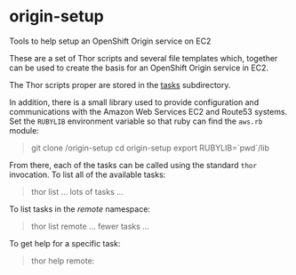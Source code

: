 # origin-setup

Tools to help setup an OpenShift Origin service on EC2

These are a set of Thor scripts and several file templates which,
together can be used to create the basis for an OpenShift Origin
service in EC2.

The Thor scripts proper are stored in the [tasks](tasks) subdirectory.

In addition, there is a small library used to provide configuration
and communications with the Amazon Web Services EC2 and Route53
systems.  Set the `RUBYLIB` environment variable so that ruby can find
the `aws.rb` module:

> git clone <giturl>/origin-setup
> cd origin-setup
> export RUBYLIB=\`pwd\`/lib

From there, each of the tasks can be called using the standard `thor`
invocation. To list all of the available tasks:

> thor list
> ... lots of tasks ...

To list tasks in the _remote_ namespace:

> thor list remote
> ... fewer tasks ...

To get help for a specific task:

> thor help remote:
